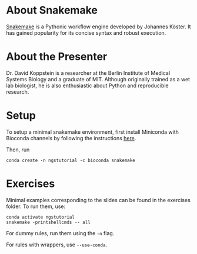 # About Snakemake

[Snakemake](https://snakemake.readthedocs.io/en/stable/) is a Pythonic workflow engine developed by Johannes Köster. It has gained popularity for its concise syntax and robust execution. 

# About the Presenter

Dr. David Koppstein is a researcher at the Berlin Institute of Medical Systems Biology and a graduate of MIT. Although originally trained as a wet lab biologist, he is also enthusiastic about Python and reproducible research. 

# Setup

To setup a minimal snakemake environment, first install Miniconda with Bioconda channels by following the instructions [here](https://bioconda.github.io/user/install.html). 

Then, run 

```
conda create -n ngstutorial -c bioconda snakemake
```

# Exercises

Minimal examples corresponding to the slides can be found in the exercises folder. To run them, use: 


```
conda activate ngstutorial
snakemake -printshellcmds -- all
```

For dummy rules, run them using the `-n` flag. 

For rules with wrappers, use `--use-conda`. 
